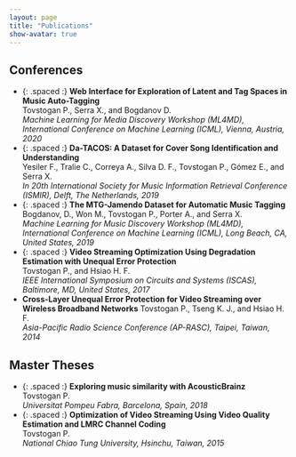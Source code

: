 ```yaml
---
layout: page
title: "Publications"
show-avatar: true
---
```


## Conferences

* {: .spaced :} **Web Interface for Exploration of Latent and Tag Spaces in Music Auto-Tagging**  
  Tovstogan P., Serra X., and Bogdanov D.  
  *Machine Learning for Media Discovery Workshop (ML4MD), International Conference on Machine Learning (ICML), Vienna, Austria, 2020*
* {: .spaced :} **Da-TACOS: A Dataset for Cover Song Identification and Understanding** [<i class="fas fa-link"></i>](https://mtg.github.io/da-tacos/) [<i class="fas fa-file-pdf"></i>](http://archives.ismir.net/ismir2019/paper/000038.pdf)  
  Yesiler F., Tralie C., Correya A., Silva D. F., Tovstogan P., Gómez E., and Serra X.  
  *In 20th International Society for Music Information Retrieval Conference (ISMIR), Delft, The Netherlands, 2019*
* {: .spaced :} **The MTG-Jamendo Dataset for Automatic Music Tagging** [<i class="fas fa-link"></i>](https://mtg.github.io/mtg-jamendo-dataset/) [<i class="fas fa-file-pdf"></i>](https://repositori.upf.edu/bitstream/handle/10230/42015/bogdanov_ICML2019__Jamendo.pdf)  
  Bogdanov, D., Won M., Tovstogan P., Porter A., and Serra X.  
  *Machine Learning for Music Discovery Workshop (ML4MD), International Conference on Machine Learning (ICML), Long Beach, CA, United States, 2019*
* {: .spaced :} **Video Streaming Optimization Using Degradation Estimation with Unequal Error Protection** [<i class="fas fa-link"></i>](https://ieeexplore.ieee.org/document/8050577)  
  Tovstogan P., and Hsiao H. F.  
  *IEEE International Symposium on Circuits and Systems (ISCAS), Baltimore, MD, United States, 2017*
* **Cross-Layer Unequal Error Protection for Video Streaming over Wireless Broadband Networks**
  Tovstogan P., Tseng K. J., and Hsiao H. F.  
  *Asia-Pacific Radio Science Conference (AP-RASC), Taipei, Taiwan, 2014*

## Master Theses
* {: .spaced :} **Exploring music similarity with AcousticBrainz**  [<i class="fas fa-link"></i>](http://mtg.upf.edu/node/3917) [<i class="fas fa-file-pdf"></i>](/files/theses/exploring-music-similarity-with-acousticbrainz.pdf)  
  Tovstogan P.  
  *Universitat Pompeu Fabra, Barcelona, Spain, 2018*
* {: .spaced :} **Optimization of Video Streaming Using Video Quality Estimation and LMRC Channel Coding** [<i class="fas fa-link"></i>](https://ir.nctu.edu.tw/handle/11536/127661) [<i class="fas fa-file-pdf"></i>](/files/theses/optimization-of-video-streaming-using-video-quality-estimation-and-lmrc-channel-coding.pdf)  
  Tovstogan P.  
  *National Chiao Tung University, Hsinchu, Taiwan, 2015*
